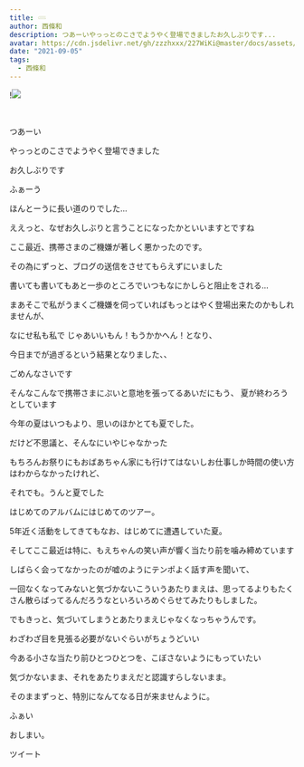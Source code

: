 ```yaml
---
title: 𓄵
author: 西條和
description: つあーいやっっとのこさでようやく登場できましたお久しぶりです...
avatar: https://cdn.jsdelivr.net/gh/zzzhxxx/227WiKi@master/docs/assets/photo/avatar/nagomi.jpg
date: "2021-09-05"
tags:
  - 西條和
---
```


!![](https://cdn.jsdelivr.net/gh/zzzhxxx/227WiKi-image@master/blog-image/nagomi-2021-09-05_1.jpg)



  ﻿


















つあーい



















やっっとのこさでようやく登場できました















お久しぶりです














ふぁーう

















ほんとーうに長い道のりでした…


















ええっと、なぜお久しぶりと言うことになったかといいますとですね






















ここ最近、携帯さまのご機嫌が著しく悪かったのです。















その為にずっと、ブログの送信をさせてもらえずにいました

















書いても書いてもあと一歩のところでいつもなにかしらと阻止をされる…

























まあそこで私がうまくご機嫌を伺っていればもっとはやく登場出来たのかもしれませんが、
















なにせ私も私で
じゃあいいもん！もうかかへん！となり、










今日までが過ぎるという結果となりました、、



















ごめんなさいです





























そんなこんなで携帯さまにぷいと意地を張ってるあいだにもう、
夏が終わろうとしています


























今年の夏はいつもより、思いのほかとても夏でした。
















だけど不思議と、そんなにいやじゃなかった

















もちろんお祭りにもおばあちゃん家にも行けてはないしお仕事しか時間の使い方はわからなかったけれど、

それでも。うんと夏でした
















はじめてのアルバムにはじめてのツアー。





5年近く活動をしてきてもなお、はじめてに遭遇していた夏。













そしてここ最近は特に、もえちゃんの笑い声が響く当たり前を噛み締めています













しばらく会ってなかったのが嘘のようにテンポよく話す声を聞いて、














一回なくなってみないと気づかないこういうあたりまえは、思ってるよりもたくさん散らばってるんだろうなといろいろめぐらせてみたりもしました。






















でもきっと、気づいてしまうとあたりまえじゃなくなっちゃうんです。



























わざわざ目を見張る必要がないぐらいがちょうどいい


















今ある小さな当たり前ひとつひとつを、こぼさないようにもっていたい




















気づかないまま、それをあたりまえだと認識すらしないまま。
































そのままずっと、特別になんてなる日が来ませんように。

































ふぁい




























おしまい。


ツイート



